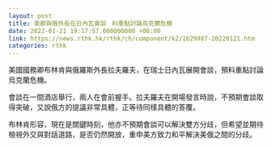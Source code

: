 ```yaml
---
layout: post
title: 美卿與俄外長在日內瓦會談　料重點討論烏克蘭危機
date: 2022-01-21 19:17:57.000000000 +08:00
link: https://news.rthk.hk/rthk/ch/component/k2/1629987-20220121.htm
categories: rthk
---
```


美國國務卿布林肯與俄羅斯外長拉夫羅夫，在瑞士日內瓦展開會談，預料重點討論烏克蘭危機。

會談在一間酒店舉行，兩人在會前握手。拉夫羅夫在開場發言時說，不預期會談取得突破，又說俄方的提議非常具體，正等待同樣具體的答覆。

布林肯形容，現在是關鍵時刻，他亦不預期會談可以解決雙方分歧，但希望並期待檢視外交與對話道路，是否仍然開放，重申美方致力和平解決美俄之間的分歧。
